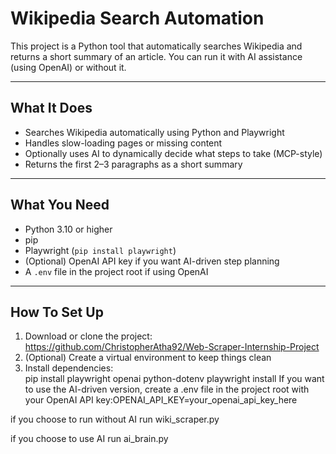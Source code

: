 # Wikipedia Search Automation

This project is a Python tool that automatically searches Wikipedia and returns a short summary of an article. You can run it with AI assistance (using OpenAI) or without it.

---

## What It Does

- Searches Wikipedia automatically using Python and Playwright  
- Handles slow-loading pages or missing content  
- Optionally uses AI to dynamically decide what steps to take (MCP-style)  
- Returns the first 2–3 paragraphs as a short summary  

---

## What You Need

- Python 3.10 or higher  
- pip  
- Playwright (`pip install playwright`)  
- (Optional) OpenAI API key if you want AI-driven step planning  
- A `.env` file in the project root if using OpenAI  


---

## How To Set Up

1. Download or clone the project:  
   https://github.com/ChristopherAtha92/Web-Scraper-Internship-Project
2. (Optional) Create a virtual environment to keep things clean  
3. Install dependencies:  
   pip install playwright openai python-dotenv
   playwright install
If you want to use the AI-driven version, create a .env file in the project root with your OpenAI API key:OPENAI_API_KEY=your_openai_api_key_here


if you choose to run without AI run wiki_scraper.py

if you choose to use AI run ai_brain.py
